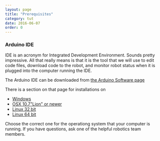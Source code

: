 ```yaml
---
layout: page
title: "Prerequisites"
category: tut
date: 2016-06-07
order: 0
---
```



### Arduino IDE

IDE is an acronym for Integrated Development Environment. Sounds pretty
impressive. All that really means is that it is the tool that we will
use to edit code files, download code to the robot, and monitor robot
status when it is plugged into the computer running the IDE.

The Arduino IDE can be downloaded from [the Arduino Software page](https://www.arduino.cc/en/Main/Software)

There is a section on that page for installations on

* [Windows](https://www.arduino.cc/download_handler.php?f=/arduino-1.6.9-windows.exe)
* [OSX 10.7"Lion" or newer](https://www.arduino.cc/download_handler.php?f=/arduino-1.6.9-macosx.zip)
* [Linux 32 bit](https://www.arduino.cc/download_handler.php?f=/arduino-1.6.9-linux32.tar.xz)
* [Linux 64 bit](https://www.arduino.cc/download_handler.php?f=/arduino-1.6.9-linux64.tar.xz)

Choose the correct one for the operationg system that your computer is
running. If you have questions, ask one of the helpful robotics team
members.
